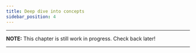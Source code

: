 ```yaml
---
title: Deep dive into concepts
sidebar_position: 4
---
```


---
**NOTE:**
This chapter is still work in progress. Check back later!

---

